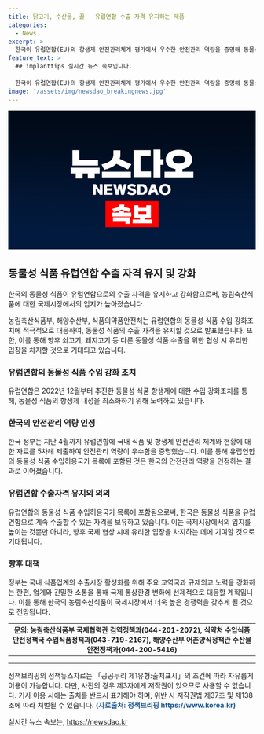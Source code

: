 ```yaml
---
title: 닭고기, 수산물, 꿀 - 유럽연합 수출 자격 유지하는 제품
categories:
  - News
excerpt: >
  한국이 유럽연합(EU)의 항생제 안전관리체계 평가에서 우수한 안전관리 역량을 증명해 동물성 식품을 계속 수출할 수 있게 됐다. 닭고기, 수산물, 꿀 등이 해당되며, 이는 한-유럽연합 협상에서 우리나라가 유리한 위치를 차지할 것으로 예상된다. 유럽연합의 수입허용국가 목록에 포함된 것은 유럽연합으로의 동물성 식품 수출을 가능케 하며, 대형마트의 꿀과 닭고기 등이 이미 진열돼 있음을 확인할 수 있다.
feature_text: >
  ## implanttips 실시간 뉴스 속보입니다.

  한국이 유럽연합(EU)의 항생제 안전관리체계 평가에서 우수한 안전관리 역량을 증명해 동물성 식품을 계속 수출할 수 있게 됐다. 닭고기, 수산물, 꿀 등이 해당되며, 이는 한-유럽연합 협상에서 우리나라가 유리한 위치를 차지할 것으로 예상된다. 유럽연합의 수입허용국가 목록에 포함된 것은 유럽연합으로의 동물성 식품 수출을 가능케 하며, 대형마트의 꿀과 닭고기 등이 이미 진열돼 있음을 확인할 수 있다.
image: '/assets/img/newsdao_breakingnews.jpg'
---
```


<p><img src="/assets/img/newsdao_breakingnews.jpg" alt="implanttips 속보" /></p>

<h2 data-ke-size="size26">동물성 식품 유럽연합 수출 자격 유지 및 강화</h2>

<p data-ke-size="size16">한국의 동물성 식품이 유럽연합으로의 수출 자격을 유지하고 강화함으로써, 농림축산식품에 대한 국제시장에서의 입지가 높아졌습니다. </p>

<p data-ke-size="size16">농림축산식품부, 해양수산부, 식품의약품안전처는 유럽연합의 동물성 식품 수입 강화조치에 적극적으로 대응하여, 동물성 식품의 수출 자격을 유지할 것으로 발표했습니다. 또한, 이를 통해 향후 쇠고기, 돼지고기 등 다른 동물성 식품 수출을 위한 협상 시 유리한 입장을 차지할 것으로 기대되고 있습니다.</p>

<h3 data-ke-size="size24">유럽연합의 동물성 식품 수입 강화 조치</h3>

<p data-ke-size="size16">유럽연합은 2022년 12월부터 추진한 동물성 식품 항생제에 대한 수입 강화조치를 통해, 동물성 식품의 항생제 내성을 최소화하기 위해 노력하고 있습니다.</p>

<h3 data-ke-size="size24">한국의 안전관리 역량 인정</h3>

<p data-ke-size="size16">한국 정부는 지난 4월까지 유럽연합에 국내 식품 및 항생제 안전관리 체계와 현황에 대한 자료를 5차례 제출하여 안전관리 역량이 우수함을 증명했습니다. 이를 통해 유럽연합의 동물성 식품 수입허용국가 목록에 포함된 것은 한국의 안전관리 역량을 인정하는 결과로 이어졌습니다.</p>

<h3 data-ke-size="size24">유럽연합 수출자격 유지의 의의</h3>

<p data-ke-size="size16">유럽연합의 동물성 식품 수입허용국가 목록에 포함됨으로써, 한국은 동물성 식품을 유럽연합으로 계속 수출할 수 있는 자격을 보유하고 있습니다. 이는 국제시장에서의 입지를 높이는 것뿐만 아니라, 향후 국제 협상 시에 유리한 입장을 차지하는 데에 기여할 것으로 기대됩니다. </p>

<h3 data-ke-size="size24">향후 대책</h3>

<p data-ke-size="size16">정부는 국내 식품업계의 수출시장 활성화를 위해 주요 교역국과 규제외교 노력을 강화하는 한편, 업계와 긴밀한 소통을 통해 국제 통상환경 변화에 선제적으로 대응할 계획입니다. 이를 통해 한국의 농림축산식품이 국제시장에서 더욱 높은 경쟁력을 갖추게 될 것으로 전망됩니다.</p>

<table>
  <tr>
    <td style="text-align: center; height: 17px;"><b>문의: 농림축산식품부 국제협력관 검역정책과(044-201-2072), 식약처 수입식품안전정책국 수입식품정책과(043-719-2167), 해양수산부 어촌양식정책관 수산물안전정책과(044-200-5416)</b></td>
  </tr>
</table>

<hr>

<p data-ke-size="size16">정책브리핑의 정책뉴스자료는 「공공누리 제1유형:출처표시」의 조건에 따라 자유롭게 이용이 가능합니다. 다만, 사진의 경우 제3자에게 저작권이 있으므로 사용할 수 없습니다. 기사 이용 시에는 출처를 반드시 표기해야 하며, 위반 시 저작권법 제37조 및 제138조에 따라 처벌될 수 있습니다. <b><span style="color: #1a5490;">(자료출처: 정책브리핑 https://www.korea.kr)</span></b></p>
실시간 뉴스 속보는, <a href="https://newsdao.kr" rel="dofollow">https://newsdao.kr</a>


